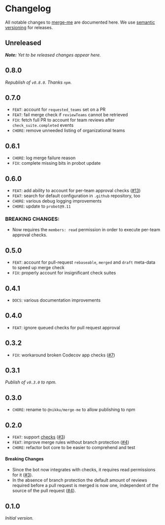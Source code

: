 # Changelog

All notable changes to [merge-me](https://github.com/nikku/merge-me) are documented here. We use [semantic versioning](http://semver.org/) for releases.

## Unreleased

___Note:__ Yet to be released changes appear here._

## 0.8.0

_Republish of `v0.8.0`. Thanks `npm`._

## 0.7.0

* `FEAT`: account for `requested_teams` set on a PR
* `FEAT`: fail merge check if `reviewTeams` cannot be retrieved
* `FIX`: fetch full PR to account for team reviews after `check_suite.completed` events
* `CHORE`: remove unneeded listing of organizational teams

## 0.6.1

* `CHORE`: log merge failure reason
* `FIX`: complete missing bits in probot update

## 0.6.0

* `FEAT`: add ability to account for per-team approval checks ([#13](https://github.com/nikku/merge-me/pull/13))
* `FEAT`: search for default configuration in `.github` repository, too
* `CHORE`: various debug logging improvements
* `CHORE`: update to `probot@9.11`

### BREAKING CHANGES:

* Now requires the `members: read` permission in order to execute per-team approval checks.

## 0.5.0

* `FEAT`: account for pull-request `rebaseable`, `merged` and `draft` meta-data to speed up merge check
* `FIX`: properly account for insignificant check suites

## 0.4.1

* `DOCS`: various documentation improvements

## 0.4.0

* `FEAT`: ignore queued checks for pull request approval

## 0.3.2

* `FIX`: workaround broken Codecov app checks ([#7](https://github.com/nikku/merge-me/issues/7))

## 0.3.1

_Publish of `v0.3.0` to npm._

## 0.3.0

* `CHORE`: rename to `@nikku/merge-me` to allow publishing to npm

## 0.2.0

* `FEAT`: support [checks](https://developer.github.com/v3/checks/) ([#3](https://github.com/nikku/merge-me/issues/3))
* `FEAT`: improve merge rules without branch protection ([#4](https://github.com/nikku/merge-me/issues/4))
* `CHORE`: refactor bot core to be easier to comprehend and test

#### Breaking Changes

* Since the bot now integrates with checks, it requires read permissions for it ([#3](https://github.com/nikku/merge-me/issues/3)).
* In the absence of branch protection the default amount of reviews required before a pull request is merged is now one, independent of the source of the pull request ([#4](https://github.com/nikku/merge-me/issues/4)).


## 0.1.0

_Initial version._
